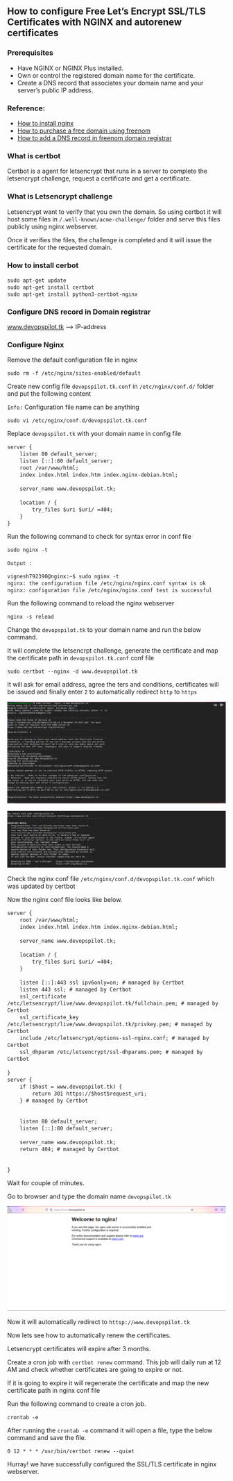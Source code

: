 ## How to configure Free Let’s Encrypt SSL/TLS Certificates with NGINX and autorenew certificates

### Prerequisites
* Have NGINX or NGINX Plus installed.
* Own or control the registered domain name for the certificate.
* Create a DNS record that associates your domain name and your server’s public IP address.

### Reference:
* [How to install nginx](https://devopspilot.com/content/nginx/tutorials/01-how-to-install-nginx) 
* [How to purchase a free domain using freenom](https://devopspilot.com/content/https/freenom/how-to-purchase-a-free-domain-using-freenom)
* [How to add a DNS record in freenom domain registrar](https://devopspilot.com/content/https/freenom/how-to-add-a-dns-record-in-freenom-domain)

### What is certbot
Certbot is a agent for letsencrypt that runs in a server to complete the letsencrypt challenge, request a certificate and get a certificate.

### What is Letsencrypt challenge
Letsencrypt want to verify that you own the domain. So using certbot it will host some files in `/.well-known/acme-challenge/` folder and serve this files publicly using nginx webserver.

Once it verifies the files, the challenge is completed and it will issue the certificate for the requested domain.

### How to install cerbot
```
sudo apt-get update
sudo apt-get install certbot
sudo apt-get install python3-certbot-nginx
```

### Configure DNS record in Domain registrar
www.devopspilot.tk --> IP-address

### Configure Nginx

Remove the default configuration file in nginx
```
sudo rm -f /etc/nginx/sites-enabled/default
```

Create new config file `devopspilot.tk.conf` in `/etc/nginx/conf.d/` folder and put the following content

`Info:` Configuration file name can be anything

```
sudo vi /etc/nginx/conf.d/devopspilot.tk.conf
```

Replace `devopspilot.tk` with your domain name in config file

```
server {
    listen 80 default_server;
    listen [::]:80 default_server;
    root /var/www/html;
    index index.html index.htm index.nginx-debian.html;

    server_name www.devopspilot.tk;

    location / {
        try_files $uri $uri/ =404;
    }
}
```

Run the following command to check for syntax error in conf file
```
sudo nginx -t
```
`Output :`
```
vignesh792390@nginx:~$ sudo nginx -t
nginx: the configuration file /etc/nginx/nginx.conf syntax is ok
nginx: configuration file /etc/nginx/nginx.conf test is successful
```

Run the following command to reload the nginx webserver
```
nginx -s reload
```

Change the `devopspilot.tk` to your domain name and run the below command.

It will complete the letsencrpt challenge, generate the certificate and map the certificate path in `devopspilot.tk.conf` conf file

```
sudo certbot --nginx -d www.devopspilot.tk
```

It will ask for email address, agree the ters and conditions, certificates will be issued and finally enter `2` to automatically redirect `http` to `https` 

![letsencrypt](/content/https/letsencrypt/images/generate-ssl/generate-ssl.png)

![letsencrypt](/content/https/letsencrypt/images/generate-ssl/generate-ssl2.png)

Check the nginx conf file `/etc/nginx/conf.d/devopspilot.tk.conf` which was updated by certbot

Now the nginx conf file looks like below.

```
server {
    root /var/www/html;
    index index.html index.htm index.nginx-debian.html;

    server_name www.devopspilot.tk;

    location / {
        try_files $uri $uri/ =404;
    }

    listen [::]:443 ssl ipv6only=on; # managed by Certbot
    listen 443 ssl; # managed by Certbot
    ssl_certificate /etc/letsencrypt/live/www.devopspilot.tk/fullchain.pem; # managed by Certbot
    ssl_certificate_key /etc/letsencrypt/live/www.devopspilot.tk/privkey.pem; # managed by Certbot
    include /etc/letsencrypt/options-ssl-nginx.conf; # managed by Certbot
    ssl_dhparam /etc/letsencrypt/ssl-dhparams.pem; # managed by Certbot

}
server {
    if ($host = www.devopspilot.tk) {
        return 301 https://$host$request_uri;
    } # managed by Certbot


    listen 80 default_server;
    listen [::]:80 default_server;

    server_name www.devopspilot.tk;
    return 404; # managed by Certbot


}
```
Wait for couple of minutes.

Go to browser and type the domain name `devopspilot.tk`

![letsencrypt](/content/https/letsencrypt/images/generate-ssl/nginx.png)

Now it will automatically redirect to `httsp://www.devopspilot.tk`

Now lets see how to automatically renew the certificates.

Letsencrypt certificates will expire after 3 months.

Create a cron job with `certbot renew` command. This job will daily run at 12 AM and check whether certificates are going to expire or not.

If it is going to expire it will regenerate the certificate and map the new certificate path in nginx conf file

Run the following command to create a cron job.
```
crontab -e
```

After running the `crontab -e` command it will open a file, type the below command and save the file. 
```
0 12 * * * /usr/bin/certbot renew --quiet
```

Hurray! we have successfully configured the SSL/TLS certificate in nginx webserver.